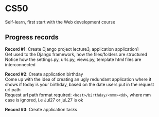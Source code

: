 # CS50
Self-learn, first start with the Web development course

## Progress records
**Record #1**: Create Django project lecture3, application application1
<br>Get used to the Django framework, how the files/folders are structured
<br>Notice how the settings.py, urls.py, views.py, template html files are interconnected<br>

**Record #2**: Create application birthday
<br>Come up with the idea of creating an ugly redundant application where it shows if today is your birthday, based on the date users put in the request url path
<br>Request url path format required: `<host>/birthday/<mmm><dd>`, where mm case is ignored, i.e Jul27 or juL27 is ok

**Record #3**: Create application tasks
